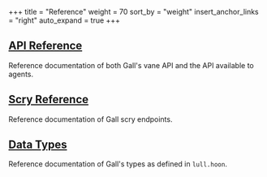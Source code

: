 +++
title = "Reference"
weight = 70
sort_by = "weight"
insert_anchor_links = "right"
auto_expand = true
+++

## [API Reference](/system/kernel/gall/reference/gall-api)

Reference documentation of both Gall's vane API and the API available to agents.

## [Scry Reference](/system/kernel/gall/reference/scry)

Reference documentation of Gall scry endpoints.

## [Data Types](/system/kernel/gall/reference/data-types)

Reference documentation of Gall's types as defined in `lull.hoon`.
